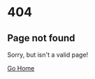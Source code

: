 # 404
## Page not found
Sorry, but <span id="page"></span> isn't a valid page!

<a href="/">Go Home</a>

<script>document.getElementById("page").innerHTML = window.href.split("/").slice(-1)[0].split("-").map(function(w) { if (l.length != 0) return w[0].toUpperCase() + w.substr(1); }).join(" ")</script>